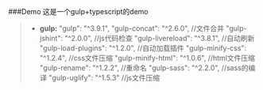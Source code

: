###Demo
这是一个gulp+typescript的demo

>  - **gulp:**
> "gulp": "^3.9.1",
> "gulp-concat": "^2.6.0",        //文件合并
> "gulp-jshint": "^2.0.0",        //js代码检查
> "gulp-livereload": "^3.8.1",    //自动刷新
> "gulp-load-plugins": "^1.2.0",  //自动加载插件
> "gulp-minify-css": "^1.2.4",    //css文件压缩
> "gulp-minify-html": "^1.0.6",    //html文件压缩
> "gulp-rename": "^1.2.2",        //重命名
> "gulp-sass": "^2.2.0",          //sass的编译
> "gulp-uglify": "^1.5.3"         //js文件压缩
